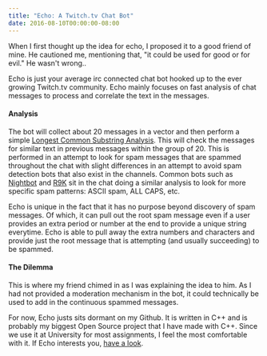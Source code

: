 ```yaml
---
title: "Echo: A Twitch.tv Chat Bot"
date: 2016-08-10T00:00:00-08:00
---
```


When I first thought up the idea for echo, I proposed it to a good friend of mine. He cautioned me, mentioning that, "it could be used for good or for evil." He wasn't wrong..

Echo is just your average irc connected chat bot hooked up to the ever growing Twitch.tv community. Echo mainly focuses on fast analysis of chat messages to process and correlate the text in the messages.

#### Analysis

The bot will collect about 20 messages in a vector and then perform a simple [Longest Common Substring Analysis](https://en.wikipedia.org/wiki/Longest_common_substring_problem). This will check the messages for similar text in previous messages within the group of 20. This is performed in an attempt to look for spam messages that are spammed throughout the chat with slight differences in an attempt to avoid spam detection bots that also exist in the channels. Common bots such as [Nightbot](https://beta.nightbot.tv/) and [R9K](https://blog.xkcd.com/2008/01/14/robot9000-and-xkcd-signal-attacking-noise-in-chat/) sit in the chat doing a similar analysis to look for more specific spam patterns: ASCII spam, ALL CAPS, etc.

Echo is unique in the fact that it has no purpose beyond discovery of spam messages. Of which, it can pull out the root spam message even if a user provides an extra period or number at the end to provide a unique string everytime. Echo is able to pull away the extra numbers and characters and provide just the root message that is attempting (and usually succeeding) to be spammed.

#### The Dilemma

This is where my friend chimed in as I was explaining the idea to him. As I had not provided a moderation mechanism in the bot, it could technically be used to add in the continuous spammed messages.

For now, Echo justs sits dormant on my Github. It is written in C++ and is probably my biggest Open Source project that I have made with C++. Since we use it at University for most assignments, I feel the most comfortable with it. If Echo interests you, [have a look](https://github.com/devincarr/echo).